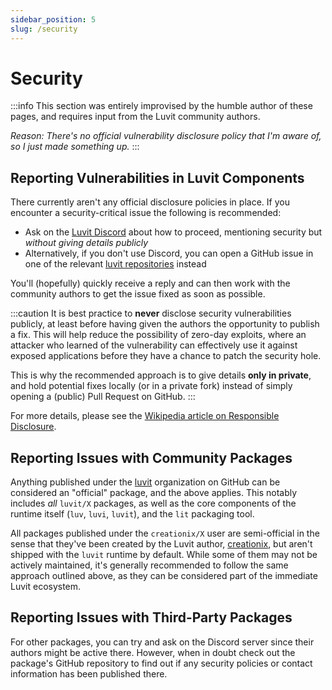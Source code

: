 ```yaml
---
sidebar_position: 5
slug: /security
---
```


# Security

:::info
This section was entirely improvised by the humble author of these pages, and requires input from the Luvit community authors.

*Reason: There's no official vulnerability disclosure policy that I'm aware of, so I just made something up.*
:::


## Reporting Vulnerabilities in Luvit Components

There currently aren't any official disclosure policies in place. If you encounter a security-critical issue the following is recommended:

* Ask on the [Luvit Discord](https://discord.gg/luvit) about how to proceed, mentioning security but *without giving details publicly*
* Alternatively, if you don't use Discord, you can open a GitHub issue in one of the relevant [luvit repositories](https://github.com/luvit/) instead

You'll (hopefully) quickly receive a reply and can then work with the community authors to get the issue fixed as soon as possible.

:::caution
It is best practice to **never** disclose security vulnerabilities publicly, at least before having given the authors the opportunity to publish a fix. This will help reduce the possibility of zero-day exploits, where an attacker who learned of the vulnerability can effectively use it against exposed applications before they have a chance to patch the security hole.

This is why the recommended approach is to give details **only in private**, and hold potential fixes locally (or in a private fork) instead of simply opening a (public) Pull Request on GitHub.
:::

For more details, please see the [Wikipedia article on Responsible Disclosure](https://en.wikipedia.org/wiki/Responsible_disclosure).

## Reporting Issues with Community Packages

Anything published under the [luvit](https://github.com/luvit) organization on GitHub can be considered an "official" package, and the above applies. This notably includes *all* ``luvit/X`` packages, as well as the core components of the runtime itself (``luv``, ``luvi``, ``luvit``), and the ``lit`` packaging tool.

All packages published under the ``creationix/X`` user are semi-official in the sense that they've been created by the Luvit author, [creationix](https://github.com/creationix), but aren't shipped with the ``luvit`` runtime by default. While some of them may not be actively maintained, it's generally recommended to follow the same approach outlined above, as they can be considered part of the immediate Luvit ecosystem.

## Reporting Issues with Third-Party Packages

For other packages, you can try and ask on the Discord server since their authors might be active there. However, when in doubt check out the package's GitHub repository to find out if any security policies or contact information has been published there.